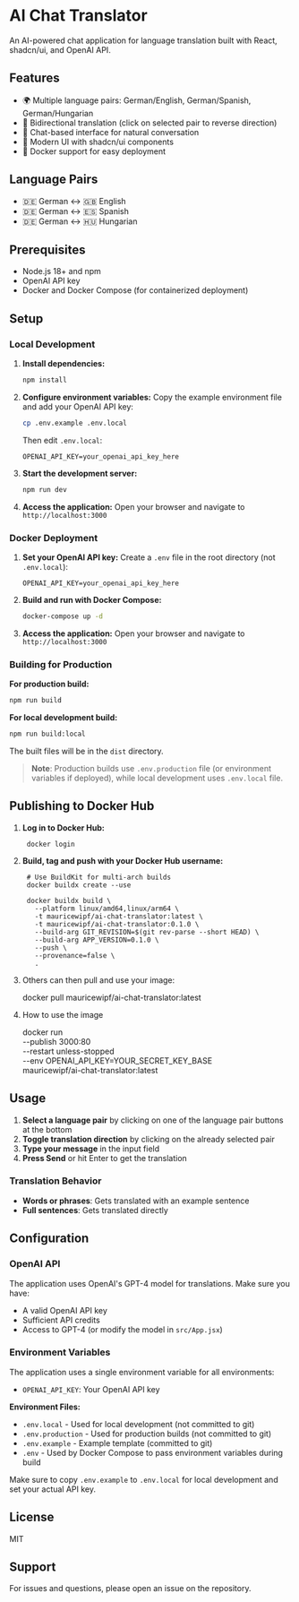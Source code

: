 # AI Chat Translator

An AI-powered chat application for language translation built with React, shadcn/ui, and OpenAI API.

## Features

- 🌍 Multiple language pairs: German/English, German/Spanish, German/Hungarian
- 🔄 Bidirectional translation (click on selected pair to reverse direction)
- 💬 Chat-based interface for natural conversation
- 🎨 Modern UI with shadcn/ui components
- 🐳 Docker support for easy deployment

## Language Pairs

- 🇩🇪 German ↔ 🇬🇧 English
- 🇩🇪 German ↔ 🇪🇸 Spanish
- 🇩🇪 German ↔ 🇭🇺 Hungarian

## Prerequisites

- Node.js 18+ and npm
- OpenAI API key
- Docker and Docker Compose (for containerized deployment)

## Setup

### Local Development

1. **Install dependencies:**
   ```bash
   npm install
   ```

2. **Configure environment variables:**
   Copy the example environment file and add your OpenAI API key:
   ```bash
   cp .env.example .env.local
   ```
   
   Then edit `.env.local`:
   ```env
   OPENAI_API_KEY=your_openai_api_key_here
   ```

3. **Start the development server:**
   ```bash
   npm run dev
   ```

4. **Access the application:**
   Open your browser and navigate to `http://localhost:3000`

### Docker Deployment

1. **Set your OpenAI API key:**
   Create a `.env` file in the root directory (not `.env.local`):
   ```env
   OPENAI_API_KEY=your_openai_api_key_here
   ```

2. **Build and run with Docker Compose:**
   ```bash
   docker-compose up -d
   ```

3. **Access the application:**
   Open your browser and navigate to `http://localhost:3000`

### Building for Production

**For production build:**
```bash
npm run build
```

**For local development build:**
```bash
npm run build:local
```

The built files will be in the `dist` directory.

> **Note**: Production builds use `.env.production` file (or environment variables if deployed), while local development uses `.env.local` file.

## Publishing to Docker Hub

1. **Log in to Docker Hub:**

        docker login

2. **Build, tag and push with your Docker Hub username:**

        # Use BuildKit for multi-arch builds
        docker buildx create --use

        docker buildx build \
          --platform linux/amd64,linux/arm64 \
          -t mauricewipf/ai-chat-translator:latest \
          -t mauricewipf/ai-chat-translator:0.1.0 \
          --build-arg GIT_REVISION=$(git rev-parse --short HEAD) \
          --build-arg APP_VERSION=0.1.0 \
          --push \
          --provenance=false \
          .

3. Others can then pull and use your image:

    docker pull mauricewipf/ai-chat-translator:latest


4. How to use the image

    docker run \
      --publish 3000:80 \
      --restart unless-stopped \
      --env OPENAI_API_KEY=YOUR_SECRET_KEY_BASE \
      mauricewipf/ai-chat-translator:latest

## Usage

1. **Select a language pair** by clicking on one of the language pair buttons at the bottom
2. **Toggle translation direction** by clicking on the already selected pair
3. **Type your message** in the input field
4. **Press Send** or hit Enter to get the translation

### Translation Behavior

- **Words or phrases**: Gets translated with an example sentence
- **Full sentences**: Gets translated directly

## Configuration

### OpenAI API

The application uses OpenAI's GPT-4 model for translations. Make sure you have:
- A valid OpenAI API key
- Sufficient API credits
- Access to GPT-4 (or modify the model in `src/App.jsx`)

### Environment Variables

The application uses a single environment variable for all environments:

- `OPENAI_API_KEY`: Your OpenAI API key

**Environment Files:**
- `.env.local` - Used for local development (not committed to git)
- `.env.production` - Used for production builds (not committed to git)
- `.env.example` - Example template (committed to git)
- `.env` - Used by Docker Compose to pass environment variables during build

Make sure to copy `.env.example` to `.env.local` for local development and set your actual API key.

## License

MIT

## Support

For issues and questions, please open an issue on the repository.


